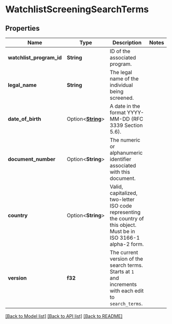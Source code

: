 # WatchlistScreeningSearchTerms

## Properties

Name | Type | Description | Notes
------------ | ------------- | ------------- | -------------
**watchlist_program_id** | **String** | ID of the associated program. | 
**legal_name** | **String** | The legal name of the individual being screened. | 
**date_of_birth** | Option<[**String**](string.md)> | A date in the format YYYY-MM-DD (RFC 3339 Section 5.6). | 
**document_number** | Option<**String**> | The numeric or alphanumeric identifier associated with this document. | 
**country** | Option<**String**> | Valid, capitalized, two-letter ISO code representing the country of this object. Must be in ISO 3166-1 alpha-2 form. | 
**version** | **f32** | The current version of the search terms. Starts at `1` and increments with each edit to `search_terms`. | 

[[Back to Model list]](../README.md#documentation-for-models) [[Back to API list]](../README.md#documentation-for-api-endpoints) [[Back to README]](../README.md)


